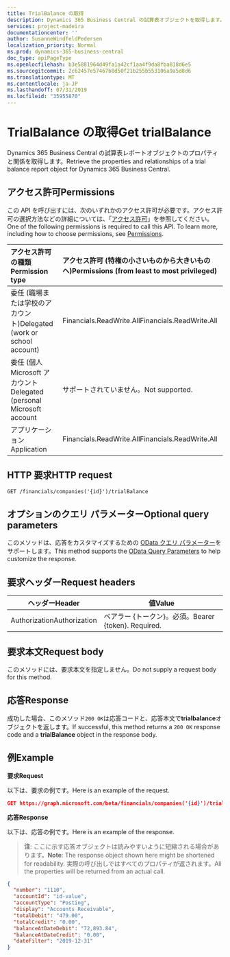 ```yaml
---
title: TrialBalance の取得
description: Dynamics 365 Business Central の試算表オブジェクトを取得します。
services: project-madeira
documentationcenter: ''
author: SusanneWindfeldPedersen
localization_priority: Normal
ms.prod: dynamics-365-business-central
doc_type: apiPageType
ms.openlocfilehash: b3e5881964d49fa1a42cf1aa4f9da8fba818d6e5
ms.sourcegitcommit: 2c62457e57467b8d50f21b255b553106a9a5d8d6
ms.translationtype: MT
ms.contentlocale: ja-JP
ms.lasthandoff: 07/31/2019
ms.locfileid: "35955870"
---
```

# <a name="get-trialbalance"></a><span data-ttu-id="82de4-103">TrialBalance の取得</span><span class="sxs-lookup"><span data-stu-id="82de4-103">Get trialBalance</span></span>
<span data-ttu-id="82de4-104">Dynamics 365 Business Central の試算表レポートオブジェクトのプロパティと関係を取得します。</span><span class="sxs-lookup"><span data-stu-id="82de4-104">Retrieve the properties and relationships of a trial balance report object for Dynamics 365 Business Central.</span></span>

## <a name="permissions"></a><span data-ttu-id="82de4-105">アクセス許可</span><span class="sxs-lookup"><span data-stu-id="82de4-105">Permissions</span></span>
<span data-ttu-id="82de4-p101">この API を呼び出すには、次のいずれかのアクセス許可が必要です。アクセス許可の選択方法などの詳細については、「[アクセス許可](/graph/permissions-reference)」を参照してください。</span><span class="sxs-lookup"><span data-stu-id="82de4-p101">One of the following permissions is required to call this API. To learn more, including how to choose permissions, see [Permissions](/graph/permissions-reference).</span></span>

|<span data-ttu-id="82de4-108">アクセス許可の種類</span><span class="sxs-lookup"><span data-stu-id="82de4-108">Permission type</span></span> |<span data-ttu-id="82de4-109">アクセス許可 (特権の小さいものから大きいものへ)</span><span class="sxs-lookup"><span data-stu-id="82de4-109">Permissions (from least to most privileged)</span></span>|
|:---------------|:------------------------------------------|
|<span data-ttu-id="82de4-110">委任 (職場または学校のアカウント)</span><span class="sxs-lookup"><span data-stu-id="82de4-110">Delegated (work or school account)</span></span>|<span data-ttu-id="82de4-111">Financials.ReadWrite.All</span><span class="sxs-lookup"><span data-stu-id="82de4-111">Financials.ReadWrite.All</span></span> |
|<span data-ttu-id="82de4-112">委任 (個人 Microsoft アカウント</span><span class="sxs-lookup"><span data-stu-id="82de4-112">Delegated (personal Microsoft account</span></span>|<span data-ttu-id="82de4-113">サポートされていません。</span><span class="sxs-lookup"><span data-stu-id="82de4-113">Not supported.</span></span>|
|<span data-ttu-id="82de4-114">アプリケーション</span><span class="sxs-lookup"><span data-stu-id="82de4-114">Application</span></span>|<span data-ttu-id="82de4-115">Financials.ReadWrite.All</span><span class="sxs-lookup"><span data-stu-id="82de4-115">Financials.ReadWrite.All</span></span>|

## <a name="http-request"></a><span data-ttu-id="82de4-116">HTTP 要求</span><span class="sxs-lookup"><span data-stu-id="82de4-116">HTTP request</span></span>
```
GET /financials/companies('{id}')/trialBalance
```

## <a name="optional-query-parameters"></a><span data-ttu-id="82de4-117">オプションのクエリ パラメーター</span><span class="sxs-lookup"><span data-stu-id="82de4-117">Optional query parameters</span></span>
<span data-ttu-id="82de4-118">このメソッドは、応答をカスタマイズするための [OData クエリ パラメーター](/graph/query-parameters)をサポートします。</span><span class="sxs-lookup"><span data-stu-id="82de4-118">This method supports the [OData Query Parameters](/graph/query-parameters) to help customize the response.</span></span>

## <a name="request-headers"></a><span data-ttu-id="82de4-119">要求ヘッダー</span><span class="sxs-lookup"><span data-stu-id="82de4-119">Request headers</span></span>
|<span data-ttu-id="82de4-120">ヘッダー</span><span class="sxs-lookup"><span data-stu-id="82de4-120">Header</span></span>|<span data-ttu-id="82de4-121">値</span><span class="sxs-lookup"><span data-stu-id="82de4-121">Value</span></span>|
|------|-----|
|<span data-ttu-id="82de4-122">Authorization</span><span class="sxs-lookup"><span data-stu-id="82de4-122">Authorization</span></span>  |<span data-ttu-id="82de4-p102">ベアラー {トークン}。必須。</span><span class="sxs-lookup"><span data-stu-id="82de4-p102">Bearer {token}. Required.</span></span> |

## <a name="request-body"></a><span data-ttu-id="82de4-125">要求本文</span><span class="sxs-lookup"><span data-stu-id="82de4-125">Request body</span></span>
<span data-ttu-id="82de4-126">このメソッドには、要求本文を指定しません。</span><span class="sxs-lookup"><span data-stu-id="82de4-126">Do not supply a request body for this method.</span></span>

## <a name="response"></a><span data-ttu-id="82de4-127">応答</span><span class="sxs-lookup"><span data-stu-id="82de4-127">Response</span></span>
<span data-ttu-id="82de4-128">成功した場合、このメソッド`200 OK`は応答コードと、応答本文で**trialbalance**オブジェクトを返します。</span><span class="sxs-lookup"><span data-stu-id="82de4-128">If successful, this method returns a `200 OK` response code and a **trialBalance** object in the response body.</span></span>

## <a name="example"></a><span data-ttu-id="82de4-129">例</span><span class="sxs-lookup"><span data-stu-id="82de4-129">Example</span></span>

<span data-ttu-id="82de4-130">**要求**</span><span class="sxs-lookup"><span data-stu-id="82de4-130">**Request**</span></span>

<span data-ttu-id="82de4-131">以下は、要求の例です。</span><span class="sxs-lookup"><span data-stu-id="82de4-131">Here is an example of the request.</span></span>
```json
GET https://graph.microsoft.com/beta/financials/companies('{id}')/trialBalance?$orderby number&$filter=dateFilter ge 2019-01-01 and dateFilter le 2019-12-31
```

<span data-ttu-id="82de4-132">**応答**</span><span class="sxs-lookup"><span data-stu-id="82de4-132">**Response**</span></span>

<span data-ttu-id="82de4-133">以下は、応答の例です。</span><span class="sxs-lookup"><span data-stu-id="82de4-133">Here is an example of the response.</span></span> 

> <span data-ttu-id="82de4-134">**注**: ここに示す応答オブジェクトは読みやすいように短縮される場合があります。</span><span class="sxs-lookup"><span data-stu-id="82de4-134">**Note**: The response object shown here might be shortened for readability.</span></span> <span data-ttu-id="82de4-135">実際の呼び出しではすべてのプロパティが返されます。</span><span class="sxs-lookup"><span data-stu-id="82de4-135">All the properties will be returned from an actual call.</span></span>

```json
{
  "number": "1110",
  "accountId": "id-value",
  "accountType": "Posting",
  "display": "Accounts Receivable",
  "totalDebit": "479.00",
  "totalCredit": "0.00",
  "balanceAtDateDebit": "72,893.84",
  "balanceAtDateCredit": "0.00",
  "dateFilter": "2019-12-31"    
}
```

